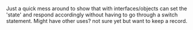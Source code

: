 Just a quick mess around to show that with interfaces/objects can set the 'state' and respond accordingly without having to go through a switch statement. Might have other uses? not sure yet but want to keep a record.